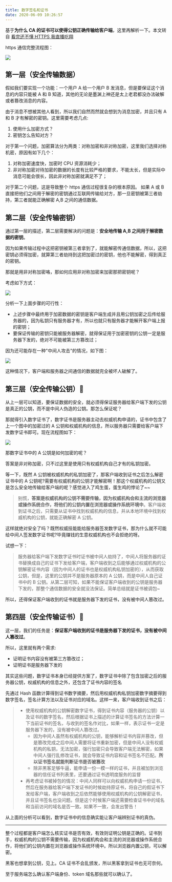 ```yaml
---
title: 数字签名和证书
date: 2020-06-09 10:26:57
---
```


基于**为什么 CA 的证书可以使得公钥正确传输给客户端**，这里再解析一下。本文转自 [看完还不懂 HTTPS 我直播吃翔](https://zhuanlan.zhihu.com/p/25976060)

https 通信完整流程图：

![](../../assets/http/https/certificate1.png)

## 第一层（安全传输数据）

假如我们要实现一个功能：一个用户 A 给一个用户 B 发消息，但是要保证这个消息的内容只能被 A 和 B 知道，其他的无论是墨渊上神还是太上老君都没办法破解或者篡改消息的内容。

由于消息不想被其他人看到，所以我们自然而然就会想到为消息加密，并且只有 A 和 B 才有解密的密钥。这里需要考虑几点:

1. 使用什么加密方式？
2. 密钥怎么告知对方？

对于第一个问题，加密算法分为两类：对称加密和非对称加密，这里我们选择对称机密，原因有如下几个：

1. 对称加密速度快，加密时 CPU 资源消耗少；
2. 非对称加密对待加密的数据的长度有比较严格的要求，不能太长，但是实际中消息可能会很长，因此非对称加密就满足不了；

对于第二个问题，这是导致整个 https 通信过程很复杂的根本原因。 如果 A 或 B 直接把他们之间用于解密的密钥通过互联网传输给对方，那一旦密钥被第三者劫持，第三者就能正确解密 A,B 之间的通信数据。

## 第二层（安全传输密钥）

通过第一层的描述，第二层需要解决的问题是：**安全地传输 A,B 之间用于解密数据的密钥**。

因为如果传输过程中这把密钥被第三者拿到了，就能解密传通信数据，所以，这把密钥必须得加密，就算第三者劫持到这把加密过的密钥，他也不能解密，得到真正的密钥。

那就是用非对称加密咯，那如何应用非对称加密来加密那把密钥呢？

考虑如下方式：

![](../../assets/http/https/certificate2.png)

分析一下上面步骤的可行性：

- 上述步骤中最终用于加密数据的密钥是客户端生成并且用公钥加密之后传给服务器的，因为私钥只有服务器才有，所以也就只有服务器才能解开客户端上报的密钥；
- 要保证传输的密钥只能被服务器解密，就得保证用于加密密钥的公钥一定是服务器下发的，绝对不可能被第三方篡改过；

因为还可能存在一种"中间人攻击"的情况，如下图：

![](../../assets/http/https/certificate3.png)

这种情况下，客户端和服务器之间通信的数据就完全被坏人破解了。

## 第三层（安全传输公钥）🌟

从上一层可以知道，要保证数据的安全，就必须得保证服务器给客户端下发的公钥是真正的公钥，而不是中间人伪造的公钥。那怎么保证呢？

那就得引入数字证书了，数字证书是服务器主动去权威机构申请的，证书中包含了上一个图中的加密过的 A 公钥和权威机构的信息，所以服务器只需要给客户端下发数字证书即可。现在流程图如下：

![](../../assets/http/https/certificate4.png)

那数字证书中的 A 公钥是如何加密的呢？

答案是非对称加密，只不过这里是使用只有权威机构自己才有的私钥加密。

等一下，既然 A 公钥被权威机构的私钥加密了，那客户端收到证书之后怎么解密证书中的 A 公钥呢?需要有权威机构的公钥才能解密啊！那这个权威机构的公钥又是怎么安全地传输给客户端的呢？感觉进入了鸡生蛋，蛋生鸡的悖论了~~

<blockquote class='box'>

别慌，**答案是权威机构的公钥不需要传输，因为权威机构会和主流的浏览器或操作系统合作，将他们的公钥内置在浏览器或操作系统环境中**。客户端收到证书之后，只需要从证书中找到权威机构的信息，并从本地环境中找到权威机构的公钥，就能正确解密 A 公钥。

</blockquote>

这样就绝对安全了吗？既然权威技能能给服务器签发数字证书，那为什么就不可能给中间人签发数字证书呢?毕竟赚钱的生意权威机构也不会拒绝的呀。

试想一下：

<blockquote class='box'>

服务器给客户端下发数字证书时证书被中间人劫持了，中间人将服务器的证书替换成自己的证书下发给客户端，客户端收到之后能够通过权威机构的公钥解密证书内容（因为中间人的证书也是权威机构私钥加密的），从而获取公钥，但是，这里的公钥并不是服务器原本的 A 公钥，而是中间人自己证书中的 B 公钥。从第二层可知，如果不能保证客户端收到的公钥是服务器下发的，那整个通信数据的安全就没法保证。简单总结就是证书被调包~

</blockquote>

所以，还得保证客户端收到的证书就是服务器下发的证书，没有被中间人篡改过。

## 第四层（安全传输证书）🌟

这一层，我们的任务是：**保证客户端收到的证书是服务器下发的证书，没有被中间人篡改过**。

所以，这里就有两个需求:

- 证明证书内容没有被第三方篡改过；
- 证明证书是服务器下发的

其实这些问题，数字证书本身已经提供方案了，数字证书中除了包含加密之后的服务器公钥，权威机构的信息之外，还包含了证书内容的签名

先通过 Hash 函数计算得到证书数字摘要，然后用权威机构私钥加密数字摘要得到数字签名，签名计算方法以及证书对应的域名。这样一来，客户端收到证书之后：

<blockquote class='box'>

- 使用权威机构的公钥解密数字证书，得到证书内容（服务器的公钥）以及证书的数字签名，然后根据证书上描述的计算证书签名的方法计算一下当前证书的签名，与收到的签名作对比，如果一样，表示证书一定是服务器下发的，没有被中间人篡改过。
  - 因为中间人虽然有权威机构的公钥，能够解析证书内容并篡改，但是篡改完成之后中间人需要将证书重新加密，但是中间人没有权威机构的私钥，无法加密，强行加密只会导致客户端无法解密，如果中间人强行乱修改证书，就会导致证书内容和证书签名不匹配。**所以证书签名就能判断证书是否被篡改**
  - 除非黑客足够牛逼，能申请一份一模一样的证书，并且被加到浏览器的信任证书列表里，还要通过证书透明度服务的监督
- 再考虑证书被掉包的情况：中间人同样可以向权威机构申请一份证书，然后在服务器给客户端下发证书的时候劫持原证书，将自己的假证书下发给客户端，客户端收到之后依然能够使用权威机构的公钥解密证书，并且证书签名也没问题。但是这个时候客户端还需要检查证书中的域名和当前访问的域名是否一致。如果不一致，会发出警告！

</blockquote>

从上面的分析可以看到，数字证书中的信息确实能让客户端辨别证书的真伪。

---

整个过程都是客户端怎么核实证书是否有效，有效则证明公钥是正确的。证书到手，权威机构的公钥不需要传输，因为权威机构会和主流的浏览器或操作系统合作，将他们的公钥内置在浏览器或操作系统环境中。所以浏览器内置公钥，可以解密。

黑客也想拿到公钥，见上。CA 证书不会乱颁发，所以黑客拿到证书也无可奈何。

至于服务端怎么确认客户端身份、token 域名那些就可以确认了。
